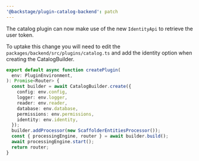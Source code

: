 ```yaml
---
'@backstage/plugin-catalog-backend': patch
---
```


The catalog plugin can now make use of the new `IdentityApi` to retrieve the user token.

To uptake this change you will need to edit the `packages/backend/src/plugins/catalog.ts` and add the identity option when creating the CatalogBuilder.

```typescript
export default async function createPlugin(
  env: PluginEnvironment,
): Promise<Router> {
  const builder = await CatalogBuilder.create({
    config: env.config,
    logger: env.logger,
    reader: env.reader,
    database: env.database,
    permissions: env.permissions,
    identity: env.identity,
  });
  builder.addProcessor(new ScaffolderEntitiesProcessor());
  const { processingEngine, router } = await builder.build();
  await processingEngine.start();
  return router;
}
```

